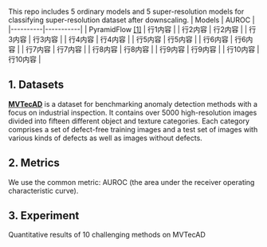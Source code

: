This repo includes 5 ordinary models and 5 super-resolution models for classifying super-resolution dataset after downscaling.
| Models       | AUROC       |
|----------|-----------|
| PyramidFlow [[1]](https://openaccess.thecvf.com/content/CVPR2023/papers/Lei_PyramidFlow_High-Resolution_Defect_Contrastive_Localization_Using_Pyramid_Normalizing_Flow_CVPR_2023_paper.pdf)  | 行1内容   |
| 行2内容  | 行2内容   |
| 行3内容  | 行3内容   |
| 行4内容  | 行4内容   |
| 行5内容  | 行5内容   |
| 行6内容  | 行6内容   |
| 行7内容  | 行7内容   |
| 行8内容  | 行8内容   |
| 行9内容  | 行9内容   |
| 行10内容 | 行10内容  |


## 1. Datasets
**[MVTecAD](https://openaccess.thecvf.com/content_CVPR_2019/papers/Bergmann_MVTec_AD_--_A_Comprehensive_Real-World_Dataset_for_Unsupervised_Anomaly_CVPR_2019_paper.pdf)** is a dataset for benchmarking anomaly detection methods with a focus on industrial inspection. It contains over 5000 high-resolution images divided into fifteen different object and texture categories. Each category comprises a set of defect-free training images and a test set of images with various kinds of defects as well as images without defects.

## 2. Metrics
We use the common metric: AUROC (the area under the receiver operating characteristic curve).

## 3. Experiment
Quantitative results of 10 challenging methods on MVTecAD
